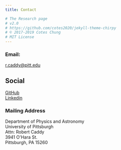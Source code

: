 ```yaml
---
title: Contact

# The Research page
# v2.0
# https://github.com/cotes2020/jekyll-theme-chirpy
# © 2017-2019 Cotes Chung
# MIT License
---
```


### **Email:**
r.caddy@pitt.edu

## **Social**
<i class="fab fa-github"></i> [GitHub](https://github.com/bcaddy) <br>
<i class="fab fa-linkedin"></i> [Linkedin](https://www.linkedin.com/in/robertcaddy1/)

### **Mailing Address**
Department of Physics and Astronomy  <br>
University of Pittsburgh<br>
Attn: Robert Caddy<br>
3941 O'Hara St.<br>
Pittsburgh, PA 15260
